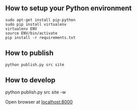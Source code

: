 How to setup your Python environment
------------------------------------

    sudo apt-get install pip-python
    sudo pip install virtualenv
    virtualenv ENV
    source ENV/bin/activate
    pip install -r requirements.txt

How to publish
--------------

    python publish.py src site

How to develop
--------------

python publish.py src site -w

Open browser at [localhost:8000]()
